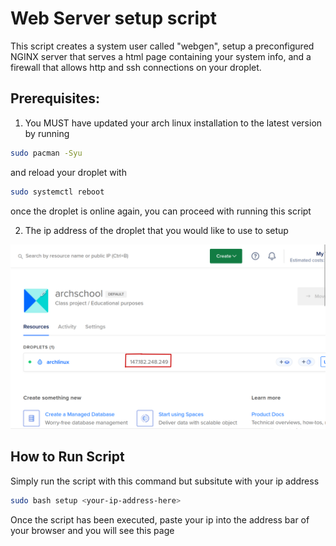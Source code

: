 # Web Server setup script
This script creates a system user called "webgen", setup a preconfigured NGINX server that serves a html page containing your system info, and a firewall that allows http and ssh connections on your droplet.



## Prerequisites:
1. You MUST have updated your arch linux installation to the latest version by running
```bash
sudo pacman -Syu
```
and reload your droplet with
```bash
sudo systemctl reboot
```
once the droplet is online again, you can proceed with running this script

2. The ip address of the droplet that you would like to use to setup

![dropletip](./images/dropip.png)

## How to Run Script

Simply run the script with this command but subsitute with your ip address

```bash
sudo bash setup <your-ip-address-here>
```

Once the script has been executed, paste your ip into the address bar of your browser and you will see this page

